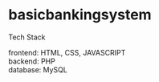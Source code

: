 # basicbankingsystem
Tech Stack

frontend: HTML, CSS, JAVASCRIPT
</br>
backend: PHP
</br>
database: MySQL
